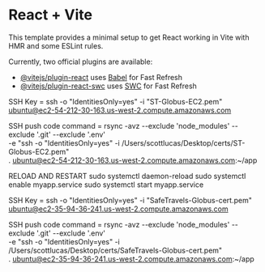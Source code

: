 # React + Vite

This template provides a minimal setup to get React working in Vite with HMR and some ESLint rules.

Currently, two official plugins are available:

- [@vitejs/plugin-react](https://github.com/vitejs/vite-plugin-react/blob/main/packages/plugin-react/README.md) uses [Babel](https://babeljs.io/) for Fast Refresh
- [@vitejs/plugin-react-swc](https://github.com/vitejs/vite-plugin-react-swc) uses [SWC](https://swc.rs/) for Fast Refresh

SSH Key = ssh -o "IdentitiesOnly=yes" -i "ST-Globus-EC2.pem" ubuntu@ec2-54-212-30-163.us-west-2.compute.amazonaws.com

SSH push code command = rsync -avz --exclude 'node_modules' --exclude '.git' --exclude '.env' \
-e "ssh -o "IdentitiesOnly=yes" -i /Users/scottlucas/Desktop/certs/ST-Globus-EC2.pem" \
. ubuntu@ec2-54-212-30-163.us-west-2.compute.amazonaws.com:~/app

RELOAD AND RESTART
sudo systemctl daemon-reload
sudo systemctl enable myapp.service
sudo systemctl start myapp.service

SSH Key = ssh -o "IdentitiesOnly=yes" -i "SafeTravels-Globus-cert.pem" ubuntu@ec2-35-94-36-241.us-west-2.compute.amazonaws.com

SSH push code command = rsync -avz --exclude 'node_modules' --exclude '.git' --exclude '.env' \
-e "ssh -o "IdentitiesOnly=yes" -i /Users/scottlucas/Desktop/certs/SafeTravels-Globus-cert.pem" \
. ubuntu@ec2-35-94-36-241.us-west-2.compute.amazonaws.com:~/app
